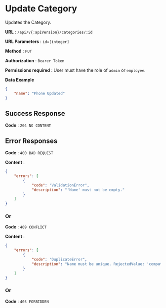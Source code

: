 
# Update Category

Updates the Category.

**URL** : `/api/v{:apiVersion}/categories/:id`

**URL Parameters** : `id=[integer]`

**Method** : `PUT`

**Authorization** : `Bearer Token`

**Permissions required** : User must have the role of `admin` or `employee`.

**Data Example**

```json
{
    "name": "Phone Updated"
}
```

## Success Response

**Code** : `204 NO CONTENT`

## Error Responses

**Code** : `400 BAD REQUEST`

**Content** : 
```json
{
    "errors": [
        {
            "code": "ValidationError",
            "description": "'Name' must not be empty."
        }
    ]
}
```

### Or

**Code** : `409 CONFLICT`

**Content** : 
```json
{
    "errors": [
        {
            "code": "DuplicateError",
            "description": "Name must be unique. RejectedValue: 'computer'"
        }
    ]
}
```

### Or

**Code** : `403 FORBIDDEN`
